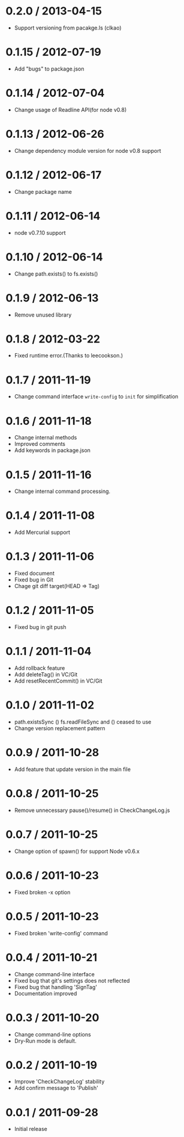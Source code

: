 0.2.0  / 2013-04-15
===================

  * Support versioning from pacakge.ls (clkao)

0.1.15 / 2012-07-19
===================

  * Add "bugs" to package.json

0.1.14 / 2012-07-04
===================

  * Change usage of Readline API(for node v0.8)

0.1.13 / 2012-06-26
===================

  * Change dependency module version for node v0.8 support

0.1.12 / 2012-06-17
===================

  * Change package name

0.1.11 / 2012-06-14
==================

  * node v0.7.10 support

0.1.10 / 2012-06-14
==================

  * Change path.exists() to fs.exists()

0.1.9 / 2012-06-13
==================

  * Remove unused library

0.1.8 / 2012-03-22
==================

  * Fixed runtime error.(Thanks to leecookson.)

0.1.7 / 2011-11-19
==================

  * Change command interface `write-config` to `init` for simplification

0.1.6 / 2011-11-18
==================

  * Change internal methods
  * Improved comments
  * Add keywords in package.json

0.1.5 / 2011-11-16
==================

  * Change internal command processing.

0.1.4 / 2011-11-08
==================

  * Add Mercurial support

0.1.3 / 2011-11-06
==================

  * Fixed document
  * Fixed bug in Git
  * Chage git diff target(HEAD => Tag)

0.1.2 / 2011-11-05
==================

  * Fixed bug in git push

0.1.1 / 2011-11-04
==================

  * Add rollback feature
  * Add deleteTag() in VC/Git
  * Add resetRecentCommit() in VC/Git

0.1.0 / 2011-11-02
==================

  * path.existsSync () fs.readFileSync and () ceased to use
  * Change version replacement pattern

0.0.9 / 2011-10-28
==================

  * Add feature that update version in the main file

0.0.8 / 2011-10-25
==================

  * Remove unnecessary pause()/resume() in CheckChangeLog.js

0.0.7 / 2011-10-25
==================

  * Change option of spawn() for support Node v0.6.x

0.0.6 / 2011-10-23
==================

  * Fixed broken -x option

0.0.5 / 2011-10-23
==================

  * Fixed broken 'write-config' command

0.0.4 / 2011-10-21
==================

  * Change command-line interface
  * Fixed bug that git's settings does not reflected
  * Fixed bug that handling 'SignTag'
  * Documentation improved

0.0.3 / 2011-10-20
==================

  * Change command-line options
  * Dry-Run mode is default.

0.0.2 / 2011-10-19
==================

  * Improve 'CheckChangeLog' stability
  * Add confirm message to 'Publish'

0.0.1 / 2011-09-28
==================

  * Initial release
